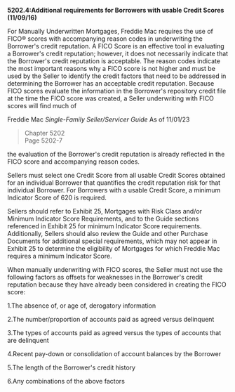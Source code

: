 **5202.4:Additional requirements for Borrowers with usable Credit Scores
(11/09/16)**

For Manually Underwritten Mortgages, Freddie Mac requires the use of
FICO® scores with accompanying reason codes in underwriting the
Borrower's credit reputation. A FICO Score is an effective tool in
evaluating a Borrower's credit reputation; however, it does not
necessarily indicate that the Borrower's credit reputation is
acceptable. The reason codes indicate the most important reasons why a
FICO score is not higher and must be used by the Seller to identify the
credit factors that need to be addressed in determining the Borrower has
an acceptable credit reputation. Because FICO scores evaluate the
information in the Borrower's repository credit file at the time the
FICO score was created, a Seller underwriting with FICO scores will find
much of

Freddie Mac *Single-Family Seller/Servicer Guide* As of 11/01/23

> Chapter 5202\
> Page 5202-7

the evaluation of the Borrower's credit reputation is already reflected
in the FICO score and accompanying reason codes.

Sellers must select one Credit Score from all usable Credit Scores
obtained for an individual Borrower that quantifies the credit
reputation risk for that individual Borrower. For Borrowers with a
usable Credit Score, a minimum Indicator Score of 620 is required.

Sellers should refer to Exhibit 25, Mortgages with Risk Class and/or
Minimum Indicator Score Requirements, and to the Guide sections
referenced in Exhibit 25 for minimum Indicator Score requirements.
Additionally, Sellers should also review the Guide and other Purchase
Documents for additional special requirements, which may not appear in
Exhibit 25 to determine the eligibility of Mortgages for which Freddie
Mac requires a minimum Indicator Score.

When manually underwriting with FICO scores, the Seller must not use the
following factors as offsets for weaknesses in the Borrower's credit
reputation because they have already been considered in creating the
FICO score:

1.The absence of, or age of, derogatory information

2.The number/proportion of accounts paid as agreed versus delinquent

3.The types of accounts paid as agreed versus the types of accounts that
are delinquent

4.Recent pay-down or consolidation of account balances by the Borrower

5.The length of the Borrower's credit history

6.Any combinations of the above factors